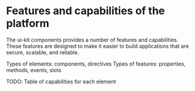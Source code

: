 # Features and capabilities of the platform

The ui-kit components provides a number of features and capabilities.
These features are designed to make it easier to build applications that are secure, scalable, and reliable.

Types of elements: components, directives
Types of features: properties, methods, events, slots

TODO: Table of capabilities for each element
